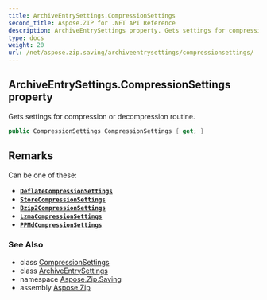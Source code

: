 ```yaml
---
title: ArchiveEntrySettings.CompressionSettings
second_title: Aspose.ZIP for .NET API Reference
description: ArchiveEntrySettings property. Gets settings for compression or decompression routine
type: docs
weight: 20
url: /net/aspose.zip.saving/archiveentrysettings/compressionsettings/
---
```

## ArchiveEntrySettings.CompressionSettings property

Gets settings for compression or decompression routine.

```csharp
public CompressionSettings CompressionSettings { get; }
```

## Remarks

Can be one of these:

* **[`DeflateCompressionSettings`](../../deflatecompressionsettings/)**
* **[`StoreCompressionSettings`](../../storecompressionsettings/)**
* **[`Bzip2CompressionSettings`](../../bzip2compressionsettings/)**
* **[`LzmaCompressionSettings`](../../lzmacompressionsettings/)**
* **[`PPMdCompressionSettings`](../../ppmdcompressionsettings/)**

### See Also

* class [CompressionSettings](../../compressionsettings/)
* class [ArchiveEntrySettings](../)
* namespace [Aspose.Zip.Saving](../../archiveentrysettings/)
* assembly [Aspose.Zip](../../../)


